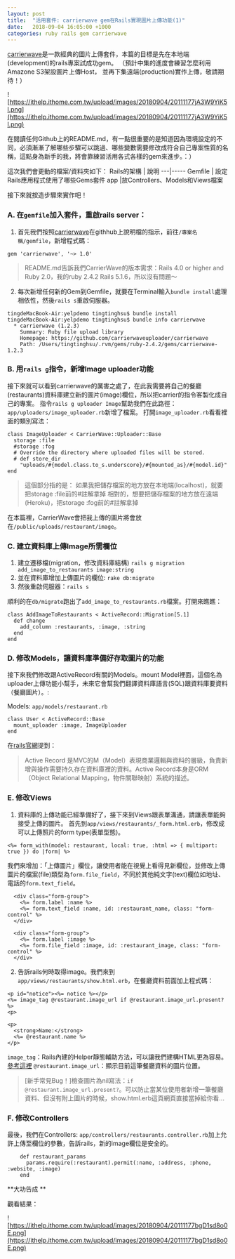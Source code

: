 ```yaml
---
layout: post
title:  "活用套件: carrierwave gem在Rails實現圖片上傳功能(1)"
date:   2018-09-04 16:05:00 +1000
categories: ruby rails gem carrierwave
---
```

[carrierwave](https://github.com/carrierwaveuploader/carrierwave)是一款經典的圖片上傳套件，本篇的目標是先在本地端(development)的rails專案試成功gem。
（預計中集的進度會練習怎麼利用Amazone S3架設圖片上傳Host，
並再下集遠端(production)實作上傳，敬請期待！）

![https://ithelp.ithome.com.tw/upload/images/20180904/20111177jA3W9YiK5l.png](https://ithelp.ithome.com.tw/upload/images/20180904/20111177jA3W9YiK5l.png)


在閱讀任何Github上的README.md，有一點很重要的是知道因為環境設定的不同，必須漸漸了解哪些步驟可以跳過、哪些變數需要修改成符合自己專案性質的名稱，這點身為新手的我，將會靠練習活用各式各樣的gem來進步。：）

這次我們會更動的檔案/資料夾如下：
Rails的架構 | 說明
---|-----
Gemfile | 設定Rails應用程式使用了哪些Gems套件
app |放Controllers、Models和Views檔案

接下來就按造步驟來實作吧！

### A. 在`gemfile`加入套件，重啟rails server：
1. 首先我們按照[carrierwave](https://github.com/carrierwaveuploader/carrierwave)在githhub上說明檔的指示，前往`/專案名稱/gemfile`，新增程式碼：
```
gem 'carrierwave', '~> 1.0'
```
> README.md告訴我們CarrierWave的版本需求：Rails 4.0 or higher and Ruby 2.0，我的ruby 2.4.2 Rails 5.1.6，所以沒有問題～

2. 每次新增任何新的Gem到Gemfile，就要在Terminal輸入`bundle install`處理相依性，然後`rails s`重啟伺服器。
```
tingdeMacBook-Air:yelpdemo tingtinghsu$ bundle install
tingdeMacBook-Air:yelpdemo tingtinghsu$ bundle info carrierwave
  * carrierwave (1.2.3)
	Summary: Ruby file upload library
	Homepage: https://github.com/carrierwaveuploader/carrierwave
	Path: /Users/tingtinghsu/.rvm/gems/ruby-2.4.2/gems/carrierwave-1.2.3
```

### B. 用`rails g`指令，新增Image uploader功能
接下來就可以看到carrierwave的厲害之處了，在此我需要將自己的餐廳(restaurants)資料庫建立新的圖片(image)欄位，所以把carrier的指令客製化成自己的專案。
指令`rails g uploader Image`幫助我們在此路徑：`app/uploaders/image_uploader.rb`新增了檔案。
打開`image_uploader.rb`看看裡面的類別寫法：
```
class ImageUploader < CarrierWave::Uploader::Base
  storage :file
  #storage :fog
  # Override the directory where uploaded files will be stored.
  # def store_dir
    "uploads/#{model.class.to_s.underscore}/#{mounted_as}/#{model.id}"
end
```
> 這個部分指的是：
如果我把儲存檔案的地方放在本地端(localhost)，就要把storage :file前的#註解拿掉
相對的，想要把儲存檔案的地方放在遠端(Heroku)，把storage :fog前的#註解拿掉

在本篇裡，CarrierWave會把我上傳的圖片將會放在`/public/uploads/restaurant/image`。


### C. 建立資料庫上傳Image所需欄位
1. 建立遷移檔(migration，修改資料庫結構)
`rails g migration add_image_to_restaurants image:string`
2. 並在資料庫增加上傳圖片的欄位:
`rake db:migrate`
3. 然後重啟伺服器：`rails s`

順利的在`db/migrate`跑出了`add_image_to_restaurants.rb`檔案。打開來瞧瞧：
```
class AddImageToRestaurants < ActiveRecord::Migration[5.1]
  def change
    add_column :restaurants, :image, :string
  end
end
```

### D. 修改Models，讓資料庫準備好存取圖片的功能

接下來我們修改跟ActiveRecord有關的Models。mount Model裡面，這個名為uploader上傳功能小幫手，未來它會幫我們翻譯資料庫語言(SQL)跟資料庫要資料（餐廳圖片）。:

Models: `app/models/restaurant.rb`
```
class User < ActiveRecord::Base
  mount_uploader :image, ImageUploader
end
```

在[rails官網](https://rails.ruby.tw/active_record_basics.html)提到：
> Active Record 是MVC的M（Model）表現商業邏輯與資料的層級，負責新增與操作需要持久存在資料庫裡的資料。Active Record本身是ORM（Object Relational Mapping，物件關聯映射）系統的描述。

### E. 修改Views

1. 資料庫的上傳功能已經準備好了，接下來到Views跟表單溝通，請讓表單能夠接受上傳的圖片。
首先到`app/views/restaurants/_form.html.erb`，修改成可以上傳照片的form type(表單型態)。

```
<%= form_with(model: restaurant, local: true, :html => { multipart: true }) do |form| %>
```
我們來增加：「上傳圖片」欄位，讓使用者能在視覺上看得見新欄位，並修改上傳圖片的檔案(file)類型為`form.file_field`，不同於其他純文字(text)欄位如地址、電話的`form.text_field`。

```
  <div class="form-group">
    <%= form.label :name %>
    <%= form.text_field :name, id: :restaurant_name, class: "form-control" %>
  </div>
```
```
  <div class="form-group">
    <%= form.label :image %>
    <%= form.file_field :image, id: :restaurant_image, class: "form-control" %>
  </div> 
```

2. 告訴rails何時取得image。我們來到`app/views/restaurants/show.html.erb`，在餐廳資料前面加上程式碼：

```
<p id="notice"><%= notice %></p>
<%= image_tag @restaurant.image_url if @restaurant.image_url.present? %>
<p>
```

```
<p>
  <strong>Name:</strong>
  <%= @restaurant.name %>
</p>
```
`image_tag`：Rails內建的Helper靜態輔助方法，可以讓我們建構HTML更為容易。[參考這裡](https://ihower.tw/rails/actionview-helpers.html)
`@restaurant.image_url`：顯示目前這筆餐廳資料的圖片位置。

> [新手常見Bug！]檢查圖片為nil寫法：`if @restaurant.image_url.present?`。可以防止當某位使用者新增一筆餐廳資料、但沒有附上圖片的時候，show.html.erb這頁網頁直接當掉給你看...

### F. 修改Controllers

最後，我們在Controllers: `app/controllers/restaurants.controller.rb`加上允許上傳至欄位的參數，告訴rails，新的image欄位是安全的。

```
    def restaurant_params
      params.require(:restaurant).permit(:name, :address, :phone, :website, :image)
    end
```

**大功告成 **

觀看結果：
  

![https://ithelp.ithome.com.tw/upload/images/20180904/20111177bgD1sd8o0E.png](https://ithelp.ithome.com.tw/upload/images/20180904/20111177bgD1sd8o0E.png)  
  